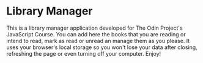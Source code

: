 # Library Manager

This is a library manager application developed for The Odin Project's JavaScript Course.
You can add here the books that you are reading or intend to read, mark as read or unread an
manage them as you please. It uses your browser's local storage so you won't lose your data
after closing, refreshing the page or even turning off your computer. Enjoy!
